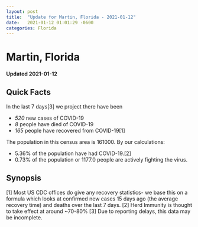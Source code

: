 ```yaml
---
layout: post
title:  "Update for Martin, Florida - 2021-01-12"
date:   2021-01-12 01:01:29 -0600
categories: Florida
---
```


# Martin, Florida
#### Updated 2021-01-12

## Quick Facts

In the last 7 days[3] we project there have been
- *520* new cases of COVID-19
- *8* people have died of COVID-19
- *165* people have recovered from COVID-19[1]

The population in this census area is 161000. By our calculations:
- 5.36% of the population have had COVID-19.[2]
- 0.73% of the population or 1177.0 people are actively fighting the virus.

## Synopsis




[1] Most US CDC offices do give any recovery statistics- we base this on a formula which looks at confirmed new cases
15 days ago (the average recovery time) and deaths over the last 7 days.
[2] Herd Immunity is thought to take effect at around ~70-80%
[3] Due to reporting delays, this data may be incomplete. 
    